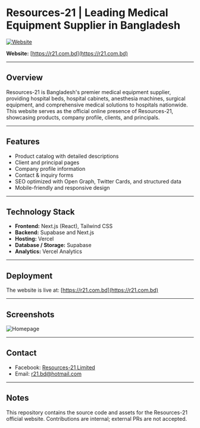 # Resources-21 | Leading Medical Equipment Supplier in Bangladesh

[![Website](https://gurzkosujjgyjppjfwko.supabase.co/storage/v1/object/public/logo/r21.png)](https://r21.com.bd)

**Website:** [https://r21.com.bd](https://r21.com.bd)

---

## Overview
Resources-21 is Bangladesh's premier medical equipment supplier, providing hospital beds, hospital cabinets, anesthesia machines, surgical equipment, and comprehensive medical solutions to hospitals nationwide. This website serves as the official online presence of Resources-21, showcasing products, company profile, clients, and principals.

---

## Features
- Product catalog with detailed descriptions
- Client and principal pages
- Company profile information
- Contact & inquiry forms
- SEO optimized with Open Graph, Twitter Cards, and structured data
- Mobile-friendly and responsive design

---

## Technology Stack
- **Frontend:** Next.js (React), Tailwind CSS
- **Backend:** Supabase and Next.js
- **Hosting:** Vercel
- **Database / Storage:** Supabase
- **Analytics:** Vercel Analytics

---

## Deployment
The website is live at: [https://r21.com.bd](https://r21.com.bd)

---

## Screenshots
![Homepage](https://gurzkosujjgyjppjfwko.supabase.co/storage/v1/object/public/logo/og-image.png)

---

## Contact
- Facebook: [Resources-21 Limited](https://www.facebook.com/people/Resources-21-Limited/100048287333284/)
- Email: <a href="mailto:r21.bd@hotmail.com">r21.bd@hotmail.com</a>

---

## Notes
This repository contains the source code and assets for the Resources-21 official website. Contributions are internal; external PRs are not accepted.
